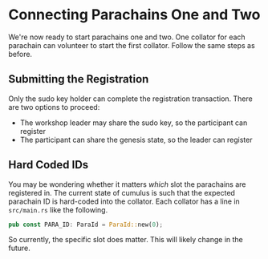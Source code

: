 # Connecting Parachains One and Two
We're now ready to start parachains one and two. One collator for each parachain can volunteer to start the first collator. Follow the same steps as before.

## Submitting the Registration
Only the sudo key holder can complete the registration transaction. There are two options to proceed:

* The workshop leader may share the sudo key, so the participant can register
* The participant can share the genesis state, so the leader can register

## Hard Coded IDs
You may be wondering whether it matters _which_ slot the parachains are registered in. The current state of cumulus is such that the expected parachain ID is hard-coded into the collator. Each collator has a line in `src/main.rs` like the following.

```rust
pub const PARA_ID: ParaId = ParaId::new(0);
```

So currently, the specific slot does matter. This will likely change in the future.
